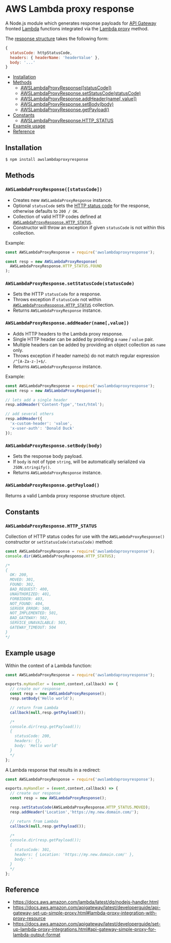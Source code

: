 # AWS Lambda proxy response

A Node.js module which generates response payloads for [API Gateway](https://aws.amazon.com/api-gateway/) fronted [Lambda](https://aws.amazon.com/lambda/) functions integrated via the [Lambda proxy](https://docs.aws.amazon.com/apigateway/latest/developerguide/api-gateway-set-up-simple-proxy.html#lambda-proxy-integration-with-proxy-resource) method.

The [response structure](https://docs.aws.amazon.com/apigateway/latest/developerguide/set-up-lambda-proxy-integrations.html#api-gateway-simple-proxy-for-lambda-output-format) takes the following form:

```js
{
  statusCode: httpStatusCode,
  headers: { headerName: 'headerValue' },
  body: '...'
}
```

- [Installation](#installation)
- [Methods](#methods)
	- [AWSLambdaProxyResponse([statusCode])](#awslambdaproxyresponsestatuscode)
	- [AWSLambdaProxyResponse.setStatusCode(statusCode)](#awslambdaproxyresponsesetstatuscodestatuscode)
	- [AWSLambdaProxyResponse.addHeader(name[,value])](#awslambdaproxyresponseaddheadernamevalue)
	- [AWSLambdaProxyResponse.setBody(body)](#awslambdaproxyresponsesetbodybody)
	- [AWSLambdaProxyResponse.getPayload()](#awslambdaproxyresponsegetpayload)
- [Constants](#constants)
	- [AWSLambdaProxyResponse.HTTP_STATUS](#awslambdaproxyresponsehttp_status)
- [Example usage](#example-usage)
- [Reference](#reference)

## Installation

```sh
$ npm install awslambdaproxyresponse
```

## Methods

### `AWSLambdaProxyResponse([statusCode])`

- Creates new `AWSLambdaProxyResponse` instance.
- Optional `statusCode` sets the [HTTP status code](https://en.wikipedia.org/wiki/List_of_HTTP_status_codes) for the response, otherwise defaults to `200 / OK`.
- Collection of valid HTTP codes defined at [`AWSLambdaProxyResponse.HTTP_STATUS`](#awslambdaproxyresponsehttp_status).
- Constructor will throw an exception if given `statusCode` is not within this collection.

Example:

```js
const AWSLambdaProxyResponse = require('awslambdaproxyresponse');

const resp = new AWSLambdaProxyResponse(
  AWSLambdaProxyResponse.HTTP_STATUS.FOUND
);
```

### `AWSLambdaProxyResponse.setStatusCode(statusCode)`

- Sets the HTTP `statusCode` for a response.
- Throws exception if `statusCode` not within [`AWSLambdaProxyResponse.HTTP_STATUS`](#awslambdaproxyresponsehttp_status) collection.
- Returns `AWSLambdaProxyResponse` instance.

### `AWSLambdaProxyResponse.addHeader(name[,value])`

- Adds HTTP headers to the Lambda proxy response.
- Single HTTP header can be added by providing a `name` / `value` pair.
- Multiple headers can be added by providing an object collection as `name` only.
- Throws exception if header name(s) do not match regular expression `/^[A-Za-z-]+$/`.
- Returns `AWSLambdaProxyResponse` instance.

Example:

```js
const AWSLambdaProxyResponse = require('awslambdaproxyresponse');
const resp = new AWSLambdaProxyResponse();

// lets add a single header
resp.addHeader('Content-Type','text/html');

// add several others
resp.addHeader({
  'x-custom-header': 'value',
  'x-user-auth': 'Donald Duck'
});
```

### `AWSLambdaProxyResponse.setBody(body)`

- Sets the response body payload.
- If `body` is not of type `string`, will be automatically serialized via `JSON.stringify()`.
- Returns `AWSLambdaProxyResponse` instance.

### `AWSLambdaProxyResponse.getPayload()`

Returns a valid Lambda proxy response structure object.

## Constants

### `AWSLambdaProxyResponse.HTTP_STATUS`

Collection of HTTP status codes for use with the `AWSLambdaProxyResponse()` constructor or `setStatusCode(statusCode)` method:

```js
const AWSLambdaProxyResponse = require('awslambdaproxyresponse');
console.dir(AWSLambdaProxyResponse.HTTP_STATUS);

/*
{
  OK: 200,
  MOVED: 301,
  FOUND: 302,
  BAD_REQUEST: 400,
  UNAUTHORIZED: 401,
  FORBIDDEN: 403,
  NOT_FOUND: 404,
  SERVER_ERROR: 500,
  NOT_IMPLEMENTED: 501,
  BAD_GATEWAY: 502,
  SERVICE_UNAVAILABLE: 503,
  GATEWAY_TIMEOUT: 504
}
*/
```

## Example usage

Within the context of a Lambda function:

```js
const AWSLambdaProxyResponse = require('awslambdaproxyresponse');

exports.myHandler = (event,context,callback) => {
  // create our response
  const resp = new AWSLambdaProxyResponse();
  resp.setBody('Hello world');

  // return from Lambda
  callback(null,resp.getPayload());

  /*
  console.dir(resp.getPayload());
  {
    statusCode: 200,
    headers: {},
    body: 'Hello world'
  }
  */
};
```

A Lambda response that results in a redirect:

```js
const AWSLambdaProxyResponse = require('awslambdaproxyresponse');

exports.myHandler = (event,context,callback) => {
  // create our response
  const resp = new AWSLambdaProxyResponse();

  resp.setStatusCode(AWSLambdaProxyResponse.HTTP_STATUS.MOVED);
  resp.addHeader('Location','https://my.new.domain.com/');

  // return from Lambda
  callback(null,resp.getPayload());

  /*
  console.dir(resp.getPayload());
  {
    statusCode: 301,
    headers: { Location: 'https://my.new.domain.com/' },
    body: ''
  }
  */
};
```

## Reference

- https://docs.aws.amazon.com/lambda/latest/dg/nodejs-handler.html
- https://docs.aws.amazon.com/apigateway/latest/developerguide/api-gateway-set-up-simple-proxy.html#lambda-proxy-integration-with-proxy-resource
- https://docs.aws.amazon.com/apigateway/latest/developerguide/set-up-lambda-proxy-integrations.html#api-gateway-simple-proxy-for-lambda-output-format
